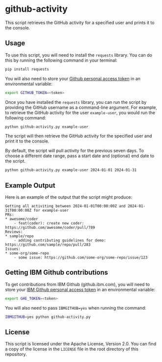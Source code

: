# github-activity

This script retrieves the GitHub activity for a specified user and prints it to the console.

## Usage

To use this script, you will need to install the `requests`  library. You can do this by running the following command in your terminal:

```bash
pip install requests
```

You will also need to store your [Github personal access token](https://github.com/settings/personal-access-tokens) in an environmental variable:

```bash
export GITHUB_TOKEN=<token>
```

Once you have installed the `requests` library, you can run the script by providing the GitHub username as a command-line argument. For example, to retrieve the GitHub activity for the user `example-user`, you would run the following command:

```bash
python github-activity.py example-user
```

The script will then retrieve the GitHub activity for the specified user and print it to the console.

By default, the script will pull activity for the previous seven days. To choose a different date range, pass a start date and (optional) end date to the script.

```bash
python github-activity.py example-user 2024-01-01 2024-01-31
```

## Example Output

Here is an example of the output that the script might produce:

```
Getting all activiting between 2024-01-01T00:00:00Z and 2024-01-31T00:00:00Z for example-user
PRs:
* awesome/coder
    - feat(coder): create new coder: https://github.com/awesome/coder/pull/789
Reviews:
* sample/repo
    - adding contributing guidelines for demo: https://github.com/sample/repo/pull/283
Issues:
* some-org/some-repo
    - some issue: https://github.com/some-org/some-repo/issue/123
```

## Getting IBM Github contributions

To get contributions from IBM Github (github.ibm.com), you will need to store your [IBM Github personal access token](https://github.ibm.com/settings/tokens?type=beta) in an environmental variable:

```bash
export GHE_TOKEN=<token>
```

You will also need to pass `IBMGITHUB=yes` when running the command:

```bash
IBMGITHUB=yes python github-activity.py 
```

## License
This script is licensed under the Apache License, Version 2.0. You can find a copy of the license in the `LICENSE` file in the root directory of this repository.
